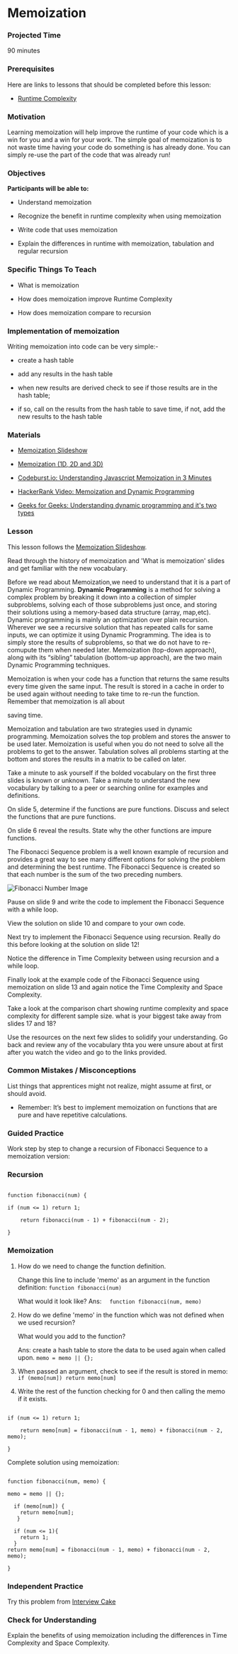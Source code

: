 # Memoization

  ### Projected Time

  90 minutes

  ### Prerequisites

  Here are links to lessons that should be completed before this lesson:

  -  [Runtime Complexity](https://github.com/Techtonica/curriculum/blob/master/runtime-complexity/runtime-complexity.md)

  ### Motivation

  Learning memoization will help improve the runtime of your code which is a win for you and a win for your work.
The simple goal of memoization is to not waste time having your code do something is has already done. You can simply re-use the part of the code that was already run!

  ### Objectives

  **Participants will be able to:**

- Understand memoization

- Recognize the benefit in runtime complexity when using memoization

- Write code that uses memoization

- Explain the differences in runtime with memoization, tabulation and regular recursion

 ### Specific Things To Teach

 - What is memoization

- How does memoization improve Runtime Complexity

- How does memoization compare to recursion

### Implementation of  memoization
Writing memoization into code can be very simple:-

- create a hash table

- add any results in the hash table

- when new results are derived check to see if those results are in the hash table;

- if so, call on the results from the hash table to save time, if not, add the new results to the hash table

### Materials

  -  [Memoization Slideshow](https://docs.google.com/presentation/d/1BipDMgjZd3u-QsrPNCljH-Wv2l3tYRAUz8LWnxzt4s8/edit#slide=id.p)

-  [Memoization (1D, 2D and 3D)](https://www.geeksforgeeks.org/memoization-1d-2d-and-3d/)

-  [Codeburst.io: Understanding Javascript Memoization in 3 Minutes](https://codeburst.io/understanding-memoization-in-3-minutes-2e58daf33a19)

-  [HackerRank Video: Memoization and Dynamic Programming](https://youtu.be/P8Xa2BitN3I)

-  [Geeks for Geeks: Understanding dynamic programming and it's two types](https://www.geeksforgeeks.org/tabulation-vs-memoizatation/)

  

### Lesson

  

This lesson follows the [Memoization Slideshow](https://docs.google.com/presentation/d/1BipDMgjZd3u-QsrPNCljH-Wv2l3tYRAUz8LWnxzt4s8/edit#slide=id.p).

  

Read through the history of memoization and 'What is memoization' slides and get familiar with the new vocabulary.

  

Before we read about Memoization,we need to understand that it is a part of Dynamic Programming. **Dynamic Programming** is a method for solving a complex problem by breaking it down into a collection of simpler subproblems, solving each of those subproblems just once, and storing their solutions using a memory-based data structure (array, map,etc). Dynamic programming is mainly an optimization over plain recursion. Wherever we see a recursive solution that has repeated calls for same inputs, we can optimize it using Dynamic Programming. The idea is to simply store the results of subproblems, so that we do not have to re-comupute them when needed later. Memoization (top-down approach), along with its “sibling” tabulation (bottom-up approach), are the two main Dynamic Programming techniques.

  

Memoization is when your code has a function that returns the same results every time given the same input. The result is stored in a cache in order to be used again without needing to take time to re-run the function. Remember that memoization is all about

saving time.

  

Memoization and tabulation are two strategies used in dynamic programming. Memoization solves the top problem and stores the answer to be used later. Memoization is useful when you do not need to solve all the problems to get to the answer. Tabulation solves all problems starting at the bottom and stores the results in a matrix to be called on later.

  

Take a minute to ask yourself if the bolded vocabulary on the first three slides is known or unknown. Take a minute to understand the new vocabulary by talking to a peer or searching online for examples and definitions.

  

On slide 5, determine if the functions are pure functions. Discuss and select the functions that
are pure functions. 

On slide 6 reveal the results. State why the other functions are impure functions.

  

The Fibonacci Sequence problem is a well known example of recursion and provides a great way to see many different options for solving the problem and determining the best runtime. The Fibonacci Sequence is created so that each number is the sum of the two preceding numbers.

![Fibonacci Number Image](/curriculum/runtime-complexity/34_21-FibonacciBlocks.png)

Pause on slide 9 and write the code to implement the Fibonacci Sequence with a while loop.

  

View the solution on slide 10 and compare to your own code.

  

Next try to implement the Fibonacci Sequence using recursion. Really do this before looking at the solution on slide 12!

  

Notice the difference in Time Complexity between using recursion and a while loop.

  

Finally look at the example code of the Fibonacci Sequence using memoization on slide 13 and again notice the Time Complexity and Space Complexity.

  

Take a look at the comparison chart showing runtime complexity and space complexity for different sample size. what is your biggest take away from slides 17 and 18?

  

Use the resources on the next few slides to solidify your understanding. Go back and review any of the vocabulary thta you were unsure about at first after you watch the video and go to the links provided.

  

### Common Mistakes / Misconceptions

  

List things that apprentices might not realize, might assume at first, or should avoid.

  

- Remember: It’s best to implement memoization on functions that are pure and have repetitive calculations.

  
  

### Guided Practice

  

Work step by step to change a recursion of Fibonacci Sequence to a memoization version:

  

### Recursion

```

function fibonacci(num) {

if (num <= 1) return 1;

    return fibonacci(num - 1) + fibonacci(num - 2);

}

```

### Memoization
1. How do we need to change the function definition.
     
     Change this line to include 'memo' as an argument in the function definition:
         ```function fibonacci(num)```

    What would it look like?
    Ans:
```  function fibonacci(num, memo)```


 2. How do we define 'memo' in the function which was not defined when we used recursion?

    What would you add to the function?

    Ans: create a hash table to store the data to be used again when called upon.
```memo = memo || {};```

  

3. When passed an argument, check to see if the result is stored in memo:
```if (memo[num]) return memo[num]```

  

4. Write the rest of the function checking for 0 and then calling the memo if it exists.

  

```

if (num <= 1) return 1;

    return memo[num] = fibonacci(num - 1, memo) + fibonacci(num - 2, memo);

}

```

Complete solution using memoization:

```

function fibonacci(num, memo) {

memo = memo || {};

  if (memo[num]) {
    return memo[num];
   }
   
  if (num <= 1){ 
    return 1;
  }
return memo[num] = fibonacci(num - 1, memo) + fibonacci(num - 2, memo);

}

```

  

### Independent Practice

  

Try this problem from [Interview Cake](https://www.interviewcake.com/question/java/coin)

  

### Check for Understanding

  

Explain the benefits of using memoization including the differences in Time Complexity and Space Complexity.